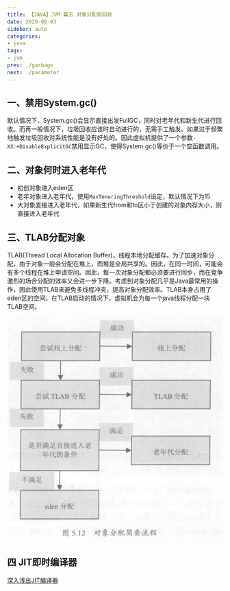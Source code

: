 ```yaml
---
title: 【JAVA】JVM 篇五 对象分配和回收
date: 2020-08-03
sidebar: auto
categories:
- java
tags:
- jvm
prev: ./garbage
next: ./parameter
---
```


## 一、禁用System.gc()
默认情况下，System.gc()会显示直接出发FullGC，同时对老年代和新生代进行回收。而再一般情况下，垃圾回收应该时自动进行的，无需手工触发。如果过于频繁地触发垃圾回收对系统性能是没有好处的。因此虚拟机提供了一个参数`-XX:+DisableExplicitGC`禁用显示GC，使得System.gc()等价于一个空函数调用。

## 二、对象何时进入老年代
- 初创对象进入eden区
- 老年对象进入老年代，使用`MaxTenuringThreshold`设定，默认情况下为15
- 大对象直接进入老年代，如果新生代from和to区小于创建的对象内存大小，则直接进入老年代

## 三、TLAB分配对象
TLAB(Thread Local Allocation Buffer)，线程本地分配缓存。为了加速对象分配，由于对象一般会分配在堆上，而堆是全局共享的。因此，在同一时间，可能会有多个线程在堆上申请空间。因此，每一次对象分配都必须要进行同步，而在竞争激烈的场合分配的效率又会进一步下降。考虑到对象分配几乎是Java最常用的操作，因此使用TLAB来避免多线程冲突，提高对象分配效率。TLAB本身占用了eden区的空间。在TLAB启动的情况下，虚拟机会为每一个java线程分配一块TLAB空间。

<center>

![Allocation Buffer](./img/alloc.png)

</center>

## 四 JIT即时编译器

[深入浅出JIT编译器](https://developer.ibm.com/zh/articles/j-lo-just-in-time/)

